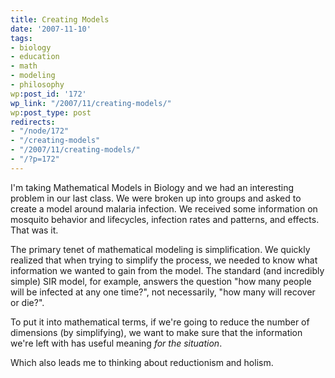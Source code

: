 ```yaml
---
title: Creating Models
date: '2007-11-10'
tags:
- biology
- education
- math
- modeling
- philosophy
wp:post_id: '172'
wp_link: "/2007/11/creating-models/"
wp:post_type: post
redirects:
- "/node/172"
- "/creating-models"
- "/2007/11/creating-models/"
- "/?p=172"
---
```


I'm taking Mathematical Models in Biology and we had an interesting problem in our last class. We were broken up into groups and asked to create a model around malaria infection. We received some information on mosquito behavior and lifecycles, infection rates and patterns, and effects. That was it.

The primary tenet of mathematical modeling is simplification. We quickly realized that when trying to simplify the process, we needed to know what information we wanted to gain from the model. The standard (and incredibly simple) SIR model, for example, answers the question "how many people will be infected at any one time?", not necessarily, "how many will recover or die?".

To put it into mathematical terms, if we're going to reduce the number of dimensions (by simplifying), we want to make sure that the information we're left with has useful meaning _for the situation_.

Which also leads me to thinking about reductionism and holism.
